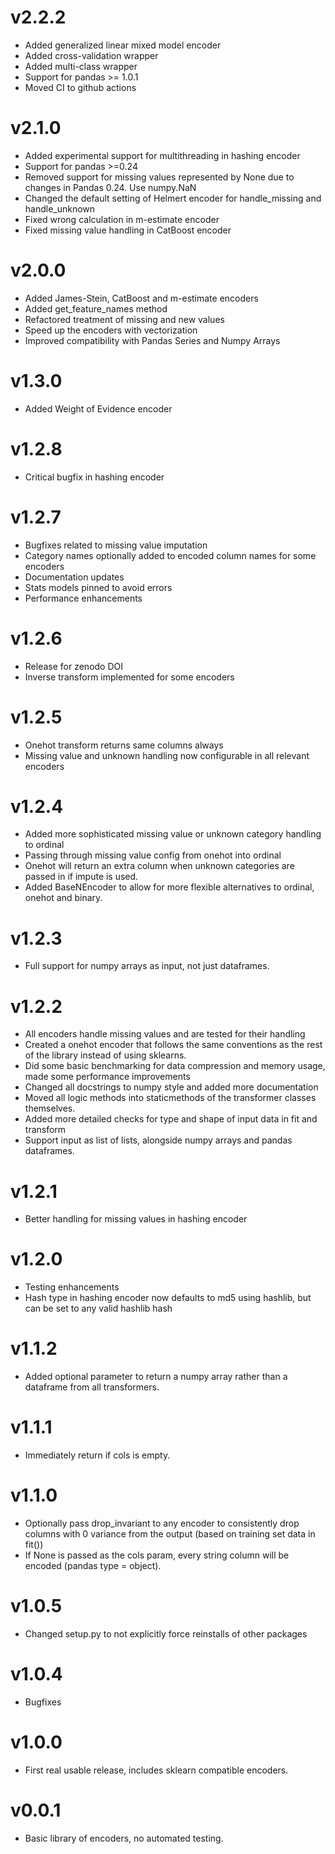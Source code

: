 v2.2.2
======
* Added generalized linear mixed model encoder
* Added cross-validation wrapper
* Added multi-class wrapper
* Support for pandas >= 1.0.1
* Moved CI to github actions

v2.1.0
======

* Added experimental support for multithreading in hashing encoder
* Support for pandas >=0.24
* Removed support for missing values represented by None due to changes in Pandas 0.24. Use numpy.NaN
* Changed the default setting of Helmert encoder for handle_missing and handle_unknown
* Fixed wrong calculation in m-estimate encoder
* Fixed missing value handling in CatBoost encoder

v2.0.0
======

 * Added James-Stein, CatBoost and m-estimate encoders
 * Added get_feature_names method
 * Refactored treatment of missing and new values 
 * Speed up the encoders with vectorization
 * Improved compatibility with Pandas Series and Numpy Arrays

v1.3.0
======

 * Added Weight of Evidence encoder

v1.2.8
======

 * Critical bugfix in hashing encoder

v1.2.7
======

 * Bugfixes related to missing value imputation
 * Category names optionally added to encoded column names for some encoders
 * Documentation updates
 * Stats models pinned to avoid errors
 * Performance enhancements

v1.2.6
======

 * Release for zenodo DOI
 * Inverse transform implemented for some encoders

v1.2.5
======

 * Onehot transform returns same columns always
 * Missing value and unknown handling now configurable in all relevant encoders
 
v1.2.4
======

 * Added more sophisticated missing value or unknown category handling to ordinal
 * Passing through missing value config from onehot into ordinal
 * Onehot will return an extra column when unknown categories are passed in if impute is used.
 * Added BaseNEncoder to allow for more flexible alternatives to ordinal, onehot and binary.
 
v1.2.3
======

 * Full support for numpy arrays as input, not just dataframes.
 
v1.2.2
======

 * All encoders handle missing values and are tested for their handling
 * Created a onehot encoder that follows the same conventions as the rest of the library instead of using sklearns.
 * Did some basic benchmarking for data compression and memory usage, made some performance improvements
 * Changed all docstrings to numpy style and added more documentation
 * Moved all logic methods into staticmethods of the transformer classes themselves.
 * Added more detailed checks for type and shape of input data in fit and transform
 * Support input as list of lists, alongside numpy arrays and pandas dataframes.
 
v1.2.1
======

 * Better handling for missing values in hashing encoder
 
v1.2.0
======

 * Testing enhancements
 * Hash type in hashing encoder now defaults to md5 using hashlib, but can be set to any valid hashlib hash

v1.1.2
======

 * Added optional parameter to return a numpy array rather than a dataframe from all transformers.
 
v1.1.1
======

 * Immediately return if cols is empty.
 

v1.1.0
======

 * Optionally pass drop_invariant to any encoder to consistently drop columns with 0 variance from the output (based on training set data in fit())
 * If None is passed as the cols param, every string column will be encoded (pandas type = object).
 
v1.0.5
======

 * Changed setup.py to not explicitly force reinstalls of other packages
 
v1.0.4
======

 * Bugfixes
 
v1.0.0
======

 * First real usable release, includes sklearn compatible encoders.
 
v0.0.1
======

 * Basic library of encoders, no automated testing.